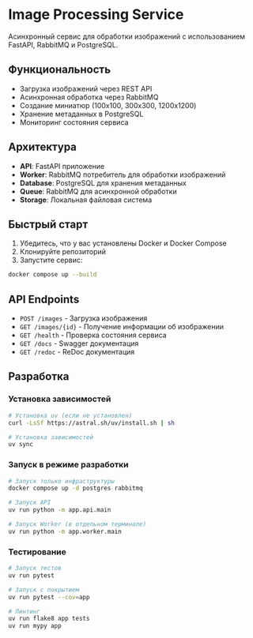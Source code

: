 # Image Processing Service

Асинхронный сервис для обработки изображений с использованием FastAPI, RabbitMQ и PostgreSQL.

## Функциональность

- Загрузка изображений через REST API
- Асинхронная обработка через RabbitMQ
- Создание миниатюр (100x100, 300x300, 1200x1200)
- Хранение метаданных в PostgreSQL
- Мониторинг состояния сервиса

## Архитектура

- **API**: FastAPI приложение
- **Worker**: RabbitMQ потребитель для обработки изображений
- **Database**: PostgreSQL для хранения метаданных
- **Queue**: RabbitMQ для асинхронной обработки
- **Storage**: Локальная файловая система

## Быстрый старт

1. Убедитесь, что у вас установлены Docker и Docker Compose
2. Клонируйте репозиторий
3. Запустите сервис:

```bash
docker compose up --build
```

## API Endpoints

- `POST /images` - Загрузка изображения
- `GET /images/{id}` - Получение информации об изображении
- `GET /health` - Проверка состояния сервиса
- `GET /docs` - Swagger документация
- `GET /redoc` - ReDoc документация

## Разработка

### Установка зависимостей

```bash
# Установка uv (если не установлен)
curl -LsSf https://astral.sh/uv/install.sh | sh

# Установка зависимостей
uv sync
```

### Запуск в режиме разработки

```bash
# Запуск только инфраструктуры
docker compose up -d postgres rabbitmq

# Запуск API
uv run python -m app.api.main

# Запуск Worker (в отдельном терминале)
uv run python -m app.worker.main
```

### Тестирование

```bash
# Запуск тестов
uv run pytest

# Запуск с покрытием
uv run pytest --cov=app

# Линтинг
uv run flake8 app tests
uv run mypy app
```
